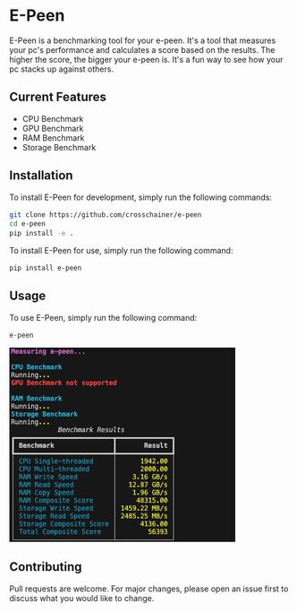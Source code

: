 # E-Peen

E-Peen is a benchmarking tool for your e-peen. It's a tool that measures your pc's performance and calculates a score based on the results. The higher the score, the bigger your e-peen is. It's a fun way to see how your pc stacks up against others.

## Current Features
- CPU Benchmark
- GPU Benchmark
- RAM Benchmark
- Storage Benchmark

## Installation

To install E-Peen for development, simply run the following commands:

```bash
git clone https://github.com/crosschainer/e-peen
cd e-peen
pip install -e .
```

To install E-Peen for use, simply run the following command:

```bash
pip install e-peen
```

## Usage

To use E-Peen, simply run the following command:

```bash
e-peen
```

![Preview](preview.png)

## Contributing
Pull requests are welcome. For major changes, please open an issue first to discuss what you would like to change.
